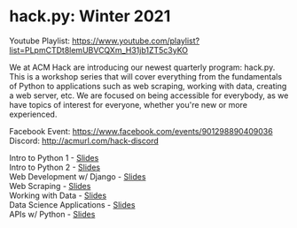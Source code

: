 # hack.py: Winter 2021

Youtube Playlist: https://www.youtube.com/playlist?list=PLpmCTDt8lemUBVCQXm_H31jb1ZT5c3yKO
   
We at ACM Hack are introducing our newest quarterly program: hack.py. This is a workshop series that will cover everything from the fundamentals of Python to applications such as web scraping, working with data, creating a web server, etc. We are focused on being accessible for everybody, as we have topics of interest for everyone, whether you're new or more experienced.

Facebook Event: https://www.facebook.com/events/901298890409036  
Discord: http://acmurl.com/hack-discord

Intro to Python 1 - [Slides](https://acmurl.com/hackpy1)  
Intro to Python 2 - [Slides](https://acmurl.com/hackpy2)  
Web Development w/ Django - [Slides](https://acmurl.com/hackpy3)  
Web Scraping - [Slides](https://acmurl.com/hackpy4)   
Working with Data - [Slides](https://acmurl.com/hackpy5)  
Data Science Applications - [Slides](https://acmurl.com/hackpy6)  
APIs w/ Python - [Slides](https://acmurl.com/hackpy7)  
